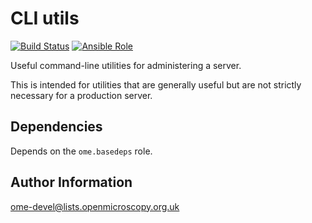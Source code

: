 CLI utils
=========

[![Build Status](https://travis-ci.org/ome/ansible-role-cli-utils.svg)](https://travis-ci.org/ome/ansible-role-cli-utils)
[![Ansible Role](https://img.shields.io/ansible/role/41382.svg)](https://galaxy.ansible.com/ome/cli_utils/)

Useful command-line utilities for administering a server.

This is intended for utilities that are generally useful but are not strictly necessary for a production server.


Dependencies
------------

Depends on the `ome.basedeps` role.


Author Information
------------------

ome-devel@lists.openmicroscopy.org.uk
